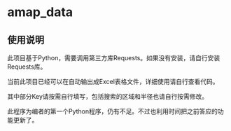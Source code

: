 # amap_data
## 使用说明
此项目基于Python，需要调用第三方库Requests。如果没有安装，请自行安装Requests库。

当前此项目已经可以在自动输出成Excel表格文件，详细使用请自行查看代码。

其中部分Key请按需自行填写，包括搜索的区域和半径也请自行按需修改。

此程序为编者的第一个Python程序，仍有不足。不过也利用时间把之前答应的功能更新了。
